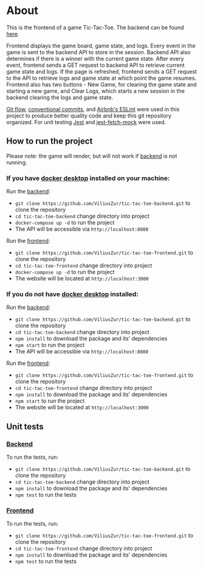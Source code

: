 <h1>About</h1>

This is the frontend of a game Tic-Tac-Toe. The backend can be found [here](https://github.com/ViliusZur/tic-tac-toe-backend).

Frontend displays the game board, game state, and logs. Every event in the game is sent to the backend API to store in the session. Backend API also determines if there is a winner with the current game state. After every event, frontend sends a GET request to backend API to retrieve current game state and logs. If the page is refreshed, frontend sends a GET request to the API to retrieve logs and game state at which point the game resumes. Frontend also has two buttons - New Game, for clearing the game state and starting a new game, and Clear Logs, which starts a new session in the backend clearing the logs and game state.

[Git flow](https://danielkummer.github.io/git-flow-cheatsheet/), [conventional commits](https://www.conventionalcommits.org/en/v1.0.0-beta.2/), and [Airbnb's ESLint](https://www.npmjs.com/package/eslint-config-airbnb-base) were used in this project to produce better quality code and keep this git repository organized. For unit testing [Jest](https://jestjs.io/en/) and [jest-fetch-mock](https://www.npmjs.com/package/jest-fetch-mock) were used.

<h2>How to run the project</h2>

Please note: the game will render, but will not work if [backend](https://github.com/ViliusZur/tic-tac-toe-backend) is not running.

### If you have [docker desktop](https://www.docker.com/products/docker-desktop) installed on your machine:

Run the [backend](https://github.com/ViliusZur/tic-tac-toe-backend):
* `git clone https://github.com/ViliusZur/tic-tac-toe-backend.git` to clone the repository
* `cd tic-tac-toe-backend` change directory into project
* `docker-compose up -d` to run the project
* The API will be accessible via `http://localhost:8080`

Run the [frontend](https://github.com/ViliusZur/tic-tac-toe-frontend):
* `git clone https://github.com/ViliusZur/tic-tac-toe-frontend.git` to clone the repository
* `cd tic-tac-toe-frontend` change directory into project
* `docker-compose up -d` to run the project
* The website will be located at `http://localhost:3000`

### If you do not have [docker desktop](https://www.docker.com/products/docker-desktop) installed:

Run the [backend](https://github.com/ViliusZur/tic-tac-toe-backend):
* `git clone https://github.com/ViliusZur/tic-tac-toe-backend.git` to clone the repository
* `cd tic-tac-toe-backend` change directory into project
* `npm install` to download the package and its' dependencies
* `npm start` to run the project
* The API will be accessible via `http://localhost:8080`

Run the [frontend](https://github.com/ViliusZur/tic-tac-toe-frontend):
* `git clone https://github.com/ViliusZur/tic-tac-toe-frontend.git` to clone the repository
* `cd tic-tac-toe-frontend` change directory into project
* `npm install` to download the package and its' dependencies
* `npm start` to run the project
* The website will be located at `http://localhost:3000`

<h2>Unit tests</h2>

### [Backend](https://github.com/ViliusZur/tic-tac-toe-backend)

To run the tests, run:
* `git clone https://github.com/ViliusZur/tic-tac-toe-backend.git` to clone the repository
* `cd tic-tac-toe-backend` change directory into project
* `npm install` to download the package and its' dependencies
* `npm test` to run the tests

### [Frontend](https://github.com/ViliusZur/tic-tac-toe-frontend)

To run the tests, run:
* `git clone https://github.com/ViliusZur/tic-tac-toe-frontend.git` to clone the repository
* `cd tic-tac-toe-frontend` change directory into project
* `npm install` to download the package and its' dependencies
* `npm test` to run the tests
